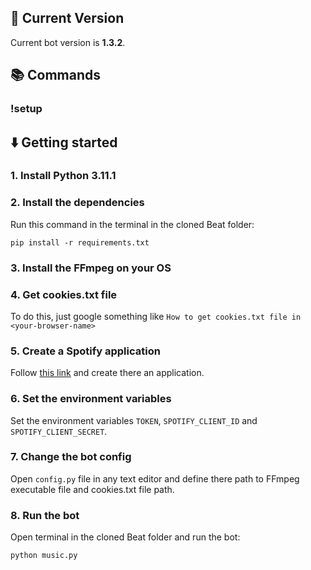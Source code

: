 
## 🌌 Current Version
Current bot version is **1.3.2**.

## 📚 Commands

### !setup

## ⬇️ Getting started

### 1. Install Python 3.11.1



### 2. Install the dependencies
Run this command in the terminal in the cloned Beat folder:
````commandline
pip install -r requirements.txt
````

### 3. Install the FFmpeg on your OS

### 4. Get cookies.txt file
To do this, just google something like `How to get cookies.txt file in <your-browser-name>`

### 5. Create a Spotify application

Follow [this link](https://developer.spotify.com/dashboard/applications) and create there an application.

### 6. Set the environment variables
Set the environment variables `TOKEN`, `SPOTIFY_CLIENT_ID` and `SPOTIFY_CLIENT_SECRET`.

### 7. Change the bot config
Open `config.py` file in any text editor and define there path to FFmpeg executable file and cookies.txt file path.

### 8. Run the bot
Open terminal in the cloned Beat folder and run the bot:
```commandline
python music.py
```
